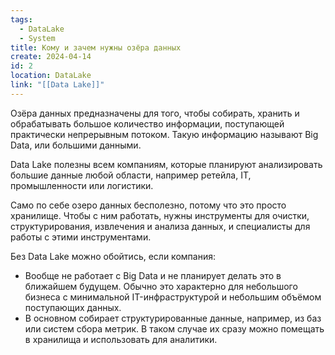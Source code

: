 ```yaml
---
tags:
  - DataLake
  - System
title: Кому и зачем нужны озёра данных
create: 2024-04-14
id: 2
location: DataLake
link: "[[Data Lake]]"
---
```


Озёра данных предназначены для того, чтобы собирать, хранить и обрабатывать большое количество информации, поступающей практически непрерывным потоком. Такую информацию называют Big Data, или большими данными.

Data Lake полезны всем компаниям, которые планируют анализировать большие данные любой области, например ретейла, IT, промышленности или логистики.

Само по себе озеро данных бесполезно, потому что это просто хранилище. Чтобы с ним работать, нужны инструменты для очистки, структурирования, извлечения и анализа данных, и специалисты для работы с этими инструментами.

Без Data Lake можно обойтись, если компания:  
  
- Вообще не работает с Big Data и не планирует делать это в ближайшем будущем. Обычно это характерно для небольшого бизнеса с минимальной IT-инфраструктурой и небольшим объёмом поступающих данных.  
- В основном собирает структурированные данные, например, из баз или систем сбора метрик. В таком случае их сразу можно помещать в хранилища и использовать для аналитики.